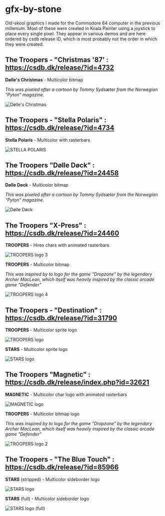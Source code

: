 # gfx-by-stone

Old-skool graphics I made for the Commodore 64 computer in the previous millenium. 
Most of these were created in Koala Painter using a joystick to place every single pixel. 
They appear in various demos and are here ordered by csdb release ID, which is most probably not the order in which they were created.

## The Troopers - "Christmas '87' : https://csdb.dk/release/?id=4732

**Dølle's Christmas** - Multicolor bitmap

_This was pixeled after a cartoon by Tommy Sydsæter from the Norwegian "Pyton" magazine._

![Dølle's Christmas](troopers-christmas_87-D0LLE'S_CHRISTMAS-mc-fullscreen.png)


## The Troopers - "Stella Polaris" : https://csdb.dk/release/?id=4734

**Stella Polaris** - Multicolor with rasterbars

![STELLA POLARIS](troopers-stella_polaris-STELLA_POLARIS-mc-allborder.png)


## The Troopers "Dølle Døck" : https://csdb.dk/release/?id=24458

**Dølle Døck** - Multicolor bitmap

_This was pixeled after a cartoon by Tommy Sydsæter from the Norwegian "Pyton" magazine._

![Dølle Døck](troopers-d0lle_d0ck-D0LLE_D0CK-mc-fullscreen.png)


## The Troopers "X-Press" : https://csdb.dk/release/?id=24460

**TROOPERS** - Hires chars with animated rasterbars

![TROOPERS logo 3](troopers-xpress-TROOPERS-hires-logo.png)

**TROOPERS** - Multicolor bitmap

_This was inspired by to logo for the game "Dropzone" by the legendary Archer MacLean, which itself was heavily inspired by the classic arcade game "Defender"_

![TROOPERS logo 4](troopers-xpress-TROOPERS-logo.png)


## The Troopers - "Destination" : https://csdb.dk/release/?id=31790

**TROOPERS** - Multicolor sprite logo

![TROOPERS logo](troopers-destination-TROOPERS-sprite-logo.png)

**STARS** - Multicolor sprite logo

![STARS logo](troopers-destination-STARS-sprite-logo.png)


## The Troopers "Magnetic" : https://csdb.dk/release/index.php?id=32621

**MAGNETIC** - Multicolor char logo with animated rasterbars 

![MAGNETIC logo](troopers-magnetic-MAGNETIC-mc-logo.png)

**TROOPERS** - Multicolor bitmap logo

_This was inspired by to logo for the game "Dropzone" by the legendary Archer MacLean, which itself was heavily inspired by the classic arcade game "Defender"_

![TROOPERS logo 2](troopers-magnetic-TROOPERS-mc-logo.png)


## The Troopers - "The Blue Touch" : https://csdb.dk/release/?id=85966

**STARS** (stripped) - Multicolor sideborder logo

![STARS logo](troopers-blue_touch-STARS-mc-sideborder-logo.png)

**STARS** (full) - Multicolor sideborder logo

![STARS logo (full)](troopers-blue_touch-STARS-mc-sideborder-logo-2.png)




